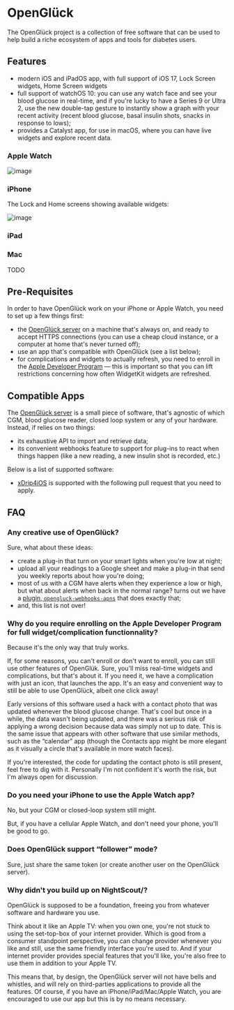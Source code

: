 # OpenGlück

The OpenGlück project is a collection of free software that can be used to help
build a riche ecosystem of apps and tools for diabetes users.

## Features

- modern iOS and iPadOS app, with full support of iOS 17, Lock Screen widgets, Home Screen widgets
- full support of watchOS 10: you can use any watch face and see your blood glucose in real-time, and if you're lucky to have a Series 9 or Ultra 2, use the new double-tap gesture to instantly show a graph with your recent activity (recent blood glucose, basal insulin shots, snacks in response to lows);
- provides a Catalyst app, for use in macOS, where you can have live widgets and explore recent data.

### Apple Watch

![image](https://github.com/open-gluck/.github/assets/66381046/00f71f7a-d6b5-491d-b175-c8c4f1f37009)

### iPhone

The Lock and Home screens showing available widgets:

![image](https://github.com/open-gluck/.github/assets/66381046/3be96363-f8f6-4d5e-b452-73c0d9b02952)

### iPad

### Mac

TODO

## Pre-Requisites

In order to have OpenGlück work on your iPhone or Apple Watch, you need to set up a few things first:

- the [OpenGlück server](https://github.com/open-gluck/opengluck-server) on a machine that's always on, and ready to accept HTTPS connections (you can use a cheap cloud instance, or a computer at home that's never turned off);
- use an app that's compatible with OpenGlück (see a list below);
- for complications and widgets to actually refresh, you need to enroll in the [Apple Developer Program](https://developer.apple.com/programs/) — this is important so that you can lift restrictions concerning how often WidgetKit widgets are refreshed.

## Compatible Apps

The [OpenGlück server](https://github.com/open-gluck/opengluck-server) is a small piece of software, that's agnostic of which CGM, blood glucose reader, closed loop system or any of your hardware. Instead, if relies on two things:
- its exhaustive API to import and retrieve data;
- its convenient webhooks feature to support for plug-ins to react when things happen (like a new reading, a new insulin shot is recorded, etc.)

Below is a list of supported software:

- [xDrip4iOS](https://xdrip4ios.readthedocs.io/en/latest/) is supported with the following pull request that you need to apply.

## FAQ

### Any creative use of OpenGlück?

Sure, what about these ideas:
- create a plug-in that turn on your smart lights when you're low at night;
- upload all your readings to a Google sheet and make a plug-in that send you weekly reports about how you're doing;
- most of us with a CGM have alerts when they experience a low or high, but what about alerts when back in the normal range? turns out we have a [plugin, `opengluck-webhooks-apns`](https://github.com/open-gluck/opengluck-webhook-apns) that does exactly that;
- and, this list is not over!

### Why do you require enrolling on the Apple Developer Program for full widget/complication functionnality?

Because it's the only way that truly works. 

If, for some reasons, you can't enroll or don't want to enroll, you can still use other features of OpenGlük. Sure, you'll miss real-time widgets and complications, but that's about it. If you need it, we have a complication with just an icon, that launches the app. It's an easy and convenient way to still be able to use OpenGlück, albeit one click away!

Early versions of this software used a hack with a contact photo that was updated whenever the blood glucose change. That's cool but once in a while, the data wasn't being updated, and there was a serious risk of applying a wrong decision because data was simply not up to date. This is the same issue that appears with other software that use similar methods, such as the “calendar” app (though the Contacts app might be more elegant as it visually a circle that's available in more watch faces).

If you're interested, the code for updating the contact photo is still present, feel free to dig with it. Personally I'm not confident it's worth the risk, but I'm always open for discussion.

### Do you need your iPhone to use the Apple Watch app?

No, but your CGM or closed-loop system still might.

But, if you have a cellular Apple Watch, and don't need your phone, you'll be good to go.

### Does OpenGlück support “follower” mode?

Sure, just share the same token (or create another user on the OpenGlück server).

### Why didn't you build up on NightScout/<other alternative>?

OpenGlück is supposed to be a foundation, freeing you from whatever software and hardware you use.

Think about it like an Apple TV: when you own one, you're not stuck to using the set-top-box of your internet provider. Which is good from a consumer standpoint perspective, you can change provider whenever you like and still, use the same friendly interface you're used to. And if your internet provider provides special features that you'll like, you're also free to use them in addition to your Apple TV.

This means that, by design, the OpenGlück server will not have bells and whistles, and will rely on third-parties applications to provide all the features. Of course, if you have an iPhone/iPad/Mac/Apple Watch, you are encouraged to use our app but this is by no means necessary.
